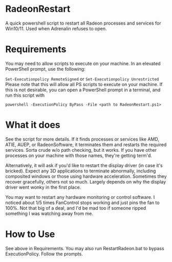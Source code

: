 # RadeonRestart
A quick powershell script to restart all Radeon processes and services for Win10/11. Used when Adrenalin refuses to open.

# Requirements
You may need to allow scripts to execute on your machine. In an elevated PowerShell prompt, use the following:

`Set-Executionpolicy RemoteSigned` or `Set-Executionpolicy Unrestricted`
Please note that this will allow all PS scripts to execute on your machine. If this is not desirable, you can open a PowerShell prompt in a terminal, and run this script with

`powershell -ExecutionPolicy ByPass -File <path to RadeonRestart.ps1>`

# What it does
See the script for more details. If it finds processes or services like AMD, ATIE, AUEP, or RadeonSoftware, it terminates them and restarts the required services. Sorta crude w/o path checking, but it works. If you have other processes on your machine with those names, they're getting term'd.

Alternatively, it will ask if you'd like to restart the display driver (in case it's bricked). Expect any 3D applications to terminate abnormally, including composited windows or those using hardware acceleration. Sometimes they recover gracefully, others not so much. Largely depends on why the display driver went wonky in the first place.

You may want to restart any hardware monitoring or control software. I noticed about 1/5 times FanControl stops working and just pins the fan to 100%. Not that big of a deal, and I'd be mad too if someone ripped something I was watching away from me.

# How to Use
See above in Requirements. You may also run RestartRadeon.bat to bypass ExecutionPolicy. Follow the prompts.
